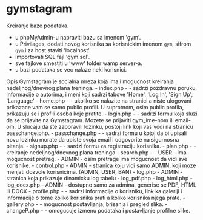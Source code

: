 # gymstagram

Kreiranje baze podataka.
  - u phpMyAdmin-u napraviti bazu sa imenom 'gym'.
  - u Privilages, dodati novog korisnika sa korisnickim imenom `gym`, sifrom `gym` i za host staviti 'localhost'. 
  - importovati SQL fajl 'gym.sql'.
  - sve fajlove smestiti u 'www' folder wamp server-a.
  - u bazi podataka se vec nalaze neki korisnici.
 
Opis
    Gymstagram je socialna mreza koja ima i mogucnost kreiranja nedeljnog/dnevnog plana treninga.
    - index.php - 
        - sadrzi pozdravnu poruku, informacije o autorima, i meni koji sadrzi tabove 'Home', 'Log In', 'Sign Up', 'Language' 
    - home.php -
        - ukoliko se nalazite na stranici a niste ulogovani prikazace vam se samo public profili. 
          U suprotnom, osim public profila, prikazuju se i profili osoba koje pratite.
    - login.php - 
        - sadrzi formu koja sluzi da se prijavite na Gymstagram. Mozete se prijaviti gym_ime-nom ili email-om.
          U slucaju da ste zaboravili lozinku, postoji link koji vas vodi na stranicu passchange.php.
    - passchange.php -
        - sadrzi formu u kojoj da bi upisali novu lozinku morate da upiste svoja email i odgovorite na sigurnosna pitanja.
    - signup.php - 
        - sardzi formu za registraciju korisnika.
    - plan.php -
        - kreiranje nedeljnog/dnevnog plana treninga
    - search.php - 
        - USER - ima mogucnost pretrag.
        - ADMIN - osim pretrage ima mogucnost da vidi sve korisnike.
    - control.php - ADMIN 
        - stranica koju vidi samo ADMIN, koji moze menjati dozvole korisnicima. (ADMIN, USER, BAN)
    - log.php - ADMIN
        - stranica koja prikazuje dinamicku log tabelu
    - log_pdf.php - log_html.php - log_docx.php - ADMIN
        - dostupno samo za admina, generise se PDF, HTML ili DOCX
    - profile.php -
        - sadrzi informacije o korisniku, link ka galeriji i informacije o tome koliko korisnika prati a koliko korisnika njega prate.
    - gallery.php -
        - mogucnost postavljanja, brisanja i pregled slika.
    - changeP.php -
        - omogucuje izmenu podataka i postavljanje profilne slike.
        
      
